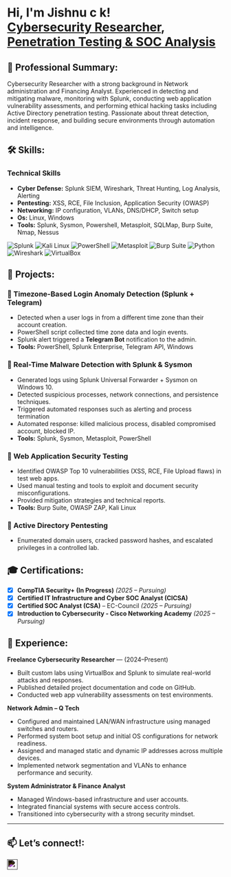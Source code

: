 
<h1>Hi, I'm Jishnu c k! <br/><a href="https://github.com/CKJISHNUSAN">Cybersecurity Researcher</a>, <a href="www.linkedin.com/in/ckjishnusan"> Penetration Testing & SOC Analysis</a></h1>

<h2> 👤 Professional Summary:</h2>
Cybersecurity Researcher with a strong background in Network administration and Financing Analyst. Experienced in detecting and mitigating malware, monitoring with Splunk, conducting web application vulnerability assessments, and performing ethical hacking tasks including Active Directory penetration testing. Passionate about threat detection, incident response, and building secure environments through automation and intelligence.
 
<h2> 🛠️ Skills:</h2>

### Technical Skills
- **Cyber Defense:** Splunk SIEM, Wireshark, Threat Hunting, Log Analysis, Alerting
- **Pentesting:** XSS, RCE, File Inclusion, Application Security (OWASP)
- **Networking:** IP configuration, VLANs, DNS/DHCP, Switch setup
- **Os:** Linux, Windows
- **Tools:** Splunk, Sysmon, Powershell, Metasploit, SQLMap, Burp Suite, Nmap, Nessus
  
![Splunk](https://img.shields.io/badge/-Splunk-000000?logo=splunk&logoColor=white)
![Kali Linux](https://img.shields.io/badge/-Kali%20Linux-557C94?logo=linux&logoColor=white)
![PowerShell](https://img.shields.io/badge/-PowerShell-5391FE?logo=powershell&logoColor=white)
![Metasploit](https://img.shields.io/badge/-Metasploit-black?logo=metasploit&logoColor=white)
![Burp Suite](https://img.shields.io/badge/-Burp%20Suite-orange?logo=burpsuite&logoColor=white)
![Python](https://img.shields.io/badge/-Python-3776AB?logo=python&logoColor=white)
![Wireshark](https://img.shields.io/badge/-Wireshark-1679A7?logo=wireshark&logoColor=white)
![VirtualBox](https://img.shields.io/badge/-VirtualBox-183A61?logo=virtualbox&logoColor=white)

<h2>🚀 Projects:</h2>

### 🔸 Timezone-Based Login Anomaly Detection (Splunk + Telegram)
- Detected when a user logs in from a different time zone than their account creation.
- PowerShell script collected time zone data and login events.
- Splunk alert triggered a **Telegram Bot** notification to the admin.
- **Tools:** PowerShell, Splunk Enterprise, Telegram API, Windows

### 🔸 Real-Time Malware Detection with Splunk & Sysmon
- Generated logs using Splunk Universal Forwarder + Sysmon on Windows 10.
- Detected suspicious processes, network connections, and persistence techniques.
- Triggered automated responses such as alerting and process termination
- Automated response: killed malicious process, disabled compromised account, blocked IP.
- **Tools:** Splunk, Sysmon, Metasploit, PowerShell

### 🔸 Web Application Security Testing
- Identified OWASP Top 10 vulnerabilities (XSS, RCE, File Upload flaws) in test web apps.
- Used manual testing and tools to exploit and document security misconfigurations.
- Provided mitigation strategies and technical reports.
- **Tools:** Burp Suite, OWASP ZAP, Kali Linux

### 🔸 Active Directory Pentesting
- Enumerated domain users, cracked password hashes, and escalated privileges in a controlled lab.

<h2>🎓 Certifications:</h2>

- [x] **CompTIA Security+ (In Progress)**  *(2025 – Pursuing)*
- [x] **Certified IT Infrastructure and Cyber SOC Analyst (CICSA)**
- [x] **Certified SOC Analyst (CSA)** – EC-Council *(2025 – Pursuing)* 
- [x] **Introduction to Cybersecurity - Cisco Networking Academy** *(2025 – Pursuing)*

<h2>💼 Experience:</h2>

**Freelance Cybersecurity Researcher** — (2024–Present)  
- Built custom labs using VirtualBox and Splunk to simulate real-world attacks and responses.  
- Published detailed project documentation and code on GitHub.  
- Conducted web app vulnerability assessments on test environments.

**Network Admin – Q Tech**  
- Configured and maintained LAN/WAN infrastructure using managed switches and routers.
- Performed system boot setup and initial OS configurations for network readiness.
- Assigned and managed static and dynamic IP addresses across multiple devices.
- Implemented network segmentation and VLANs to enhance performance and security.

**System Administrator & Finance Analyst**  
- Managed Windows-based infrastructure and user accounts.  
- Integrated financial systems with secure access controls.  
- Transitioned into cybersecurity with a strong security mindset.

---

<h2>📫 Let’s connect!:</h2>

<a href="https://www.linkedin.com/in/ckjishnusan" target="_blank">
<img align="left" alt="LinkedIn - ckjishnusan" width="24px" style="filter: invert(100%);" src="https://cdn.jsdelivr.net/npm/simple-icons@v9/icons/linkedin.svg" />
</a>

<!--

<!--
**CKJISHNUSAN/CKJISHNUSAN** is a ✨ _special_ ✨ repository because its `README.md` (this file) appears on your GitHub profile.

Here are some ideas to get you started:

- 🔭 I’m currently working on ...
- 🌱 I’m currently learning ...
- 👯 I’m looking to collaborate on ...
- 🤔 I’m looking for help with ...
- 💬 Ask me about ...
- 📫 How to reach me: ...
- 😄 Pronouns: ...
- ⚡ Fun fact: ...
-->
